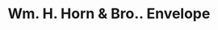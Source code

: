 ---
doi: 10.7916/D8FJ3V02
date_other: '1894'
date_other_textual: '1894'
form: printed ephemera
genre:
- Envelopes
name:
- Wm. H. Horn & Bro.
object_in_context_url: https://biggert.cul.columbia.edu/items/view/ave_biggert_01705
subject_hierarchical_geographic:
- Philadelphia, Pennsylvania, United States
subject_name:
- Wm. H. Horn & Bro.
title: Wm. H. Horn & Bro.. Envelope
sort_title: Wm. H. Horn & Bro.. Envelope
call_number: ave_biggert_01705
coordinates:
- 40.00944444444445,-75.13333333333334
pid: ave_biggert_01705
identifiers: ave_biggert_01705
permalink: /biggert/ave_biggert_01705/
layout: iiif-image-page
---